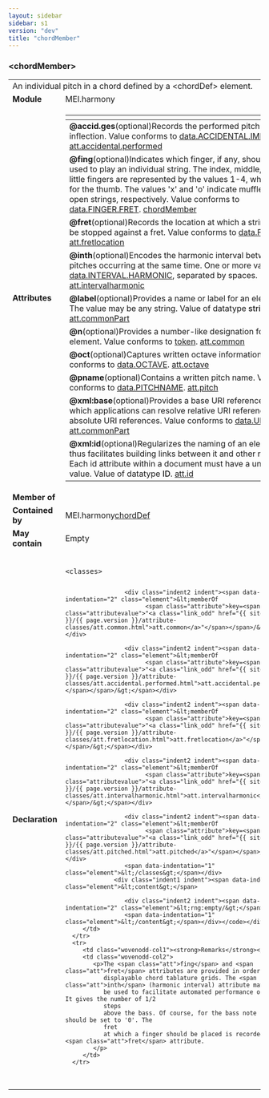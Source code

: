 ```yaml
---
layout: sidebar
sidebar: s1
version: "dev"
title: "chordMember"
---
```

<div class="elementSpec">
   <h3 id="chordMember">&lt;chordMember&gt;</h3>
   <table class="wovenodd">
      <tr>
         <td colspan="2" class="wovenodd-col2">An individual pitch in a chord defined by a &lt;chordDef&gt; element.</td>
      </tr>
      <tr>
         <td class="wovenodd-col1"><strong>Module</strong></td>
         <td class="wovenodd-col2">MEI.harmony</td>
      </tr>
      <tr>
         <td class="wovenodd-col1"><strong>Attributes</strong></td>
         <td class="wovenodd-col2">
            <table class="table table-striped">
               <thead>
                  <tr>
                     <th></th>
                  </tr>
               </thead>
               <tbody>
                  <tr>
                     <td>
                        <div class="attributeDef"><span class="attribute"><strong>@accid.ges</strong></span><span class="attributeUsage">(optional)</span><span class="attributeDesc">Records the performed pitch inflection.</span>
                           Value conforms to <a class="link_odd_classSpec" href="{{ site.baseurl }}/{{ page.version }}/data-types/data.accidental.implicit.html">data.ACCIDENTAL.IMPLICIT</a>.
                           <span class="attributeClasses"><a class="link_odd" href="{{ site.baseurl }}/{{ page.version }}/attribute-classes/att.accidental.performed.html">att.accidental.performed</a></span></div>
                     </td>
                  </tr>
                  <tr>
                     <td>
                        <div class="attributeDef"><span class="attribute"><strong>@fing</strong></span><span class="attributeUsage">(optional)</span><span class="attributeDesc">Indicates which finger, if any, should be used to play an individual string. The
                              index, middle, ring, and little fingers are represented by the values 1-4, while 't'
                              is
                              for the thumb. The values 'x' and 'o' indicate muffled and open strings,
                              respectively.</span>
                           Value conforms to <a class="link_odd_classSpec" href="{{ site.baseurl }}/{{ page.version }}/data-types/data.finger.fret.html">data.FINGER.FRET</a>.
                           <span class="attributeClasses"><a class="link_odd" href="{{ site.baseurl }}/{{ page.version }}/attribute-classes/chordmember.html">chordMember</a></span></div>
                     </td>
                  </tr>
                  <tr>
                     <td>
                        <div class="attributeDef"><span class="attribute"><strong>@fret</strong></span><span class="attributeUsage">(optional)</span><span class="attributeDesc">Records the location at which a string should be stopped against a fret.</span>
                           Value conforms to <a class="link_odd_classSpec" href="{{ site.baseurl }}/{{ page.version }}/data-types/data.fret.html">data.FRET</a>.
                           <span class="attributeClasses"><a class="link_odd" href="{{ site.baseurl }}/{{ page.version }}/attribute-classes/att.fretlocation.html">att.fretlocation</a></span></div>
                     </td>
                  </tr>
                  <tr>
                     <td>
                        <div class="attributeDef"><span class="attribute"><strong>@inth</strong></span><span class="attributeUsage">(optional)</span><span class="attributeDesc">Encodes the harmonic interval between pitches occurring at the same time.</span>
                           One or more values from <a class="link_odd_classSpec" href="{{ site.baseurl }}/{{ page.version }}/data-types/data.interval.harmonic.html">data.INTERVAL.HARMONIC</a>, separated by spaces.
                           <span class="attributeClasses"><a class="link_odd" href="{{ site.baseurl }}/{{ page.version }}/attribute-classes/att.intervalharmonic.html">att.intervalharmonic</a></span></div>
                     </td>
                  </tr>
                  <tr>
                     <td>
                        <div class="attributeDef"><span class="attribute"><strong>@label</strong></span><span class="attributeUsage">(optional)</span><span class="attributeDesc">Provides a name or label for an element. The value may be any string.</span>
                           Value of datatype <span style="font-weight: 500;">string</span>.
                           <span class="attributeClasses"><a class="link_odd" href="{{ site.baseurl }}/{{ page.version }}/attribute-classes/att.commonpart.html">att.commonPart</a></span></div>
                     </td>
                  </tr>
                  <tr>
                     <td>
                        <div class="attributeDef"><span class="attribute"><strong>@n</strong></span><span class="attributeUsage">(optional)</span><span class="attributeDesc">Provides a number-like designation for an element.</span>
                           Value conforms to <a class="link_odd_classSpec" href="{{ site.baseurl }}/{{ page.version }}/data-types/token.html">token</a>.
                           <span class="attributeClasses"><a class="link_odd" href="{{ site.baseurl }}/{{ page.version }}/attribute-classes/att.common.html">att.common</a></span></div>
                     </td>
                  </tr>
                  <tr>
                     <td>
                        <div class="attributeDef"><span class="attribute"><strong>@oct</strong></span><span class="attributeUsage">(optional)</span><span class="attributeDesc">Captures written octave information.</span>
                           Value conforms to <a class="link_odd_classSpec" href="{{ site.baseurl }}/{{ page.version }}/data-types/data.octave.html">data.OCTAVE</a>.
                           <span class="attributeClasses"><a class="link_odd" href="{{ site.baseurl }}/{{ page.version }}/attribute-classes/att.octave.html">att.octave</a></span></div>
                     </td>
                  </tr>
                  <tr>
                     <td>
                        <div class="attributeDef"><span class="attribute"><strong>@pname</strong></span><span class="attributeUsage">(optional)</span><span class="attributeDesc">Contains a written pitch name.</span>
                           Value conforms to <a class="link_odd_classSpec" href="{{ site.baseurl }}/{{ page.version }}/data-types/data.pitchname.html">data.PITCHNAME</a>.
                           <span class="attributeClasses"><a class="link_odd" href="{{ site.baseurl }}/{{ page.version }}/attribute-classes/att.pitch.html">att.pitch</a></span></div>
                     </td>
                  </tr>
                  <tr>
                     <td>
                        <div class="attributeDef"><span class="attribute"><strong>@xml:base</strong></span><span class="attributeUsage">(optional)</span><span class="attributeDesc">Provides a base URI reference with which applications can resolve relative URI
                              references into absolute URI references.</span>
                           Value conforms to <a class="link_odd_classSpec" href="{{ site.baseurl }}/{{ page.version }}/data-types/data.uri.html">data.URI</a>.
                           <span class="attributeClasses"><a class="link_odd" href="{{ site.baseurl }}/{{ page.version }}/attribute-classes/att.commonpart.html">att.commonPart</a></span></div>
                     </td>
                  </tr>
                  <tr>
                     <td>
                        <div class="attributeDef"><span class="attribute"><strong>@xml:id</strong></span><span class="attributeUsage">(optional)</span><span class="attributeDesc">Regularizes the naming of an element and thus facilitates building links between it
                              and other resources. Each id attribute within a document must have a unique
                              value.</span>
                           Value of datatype <span style="font-weight: 500;">ID</span>.
                           <span class="attributeClasses"><a class="link_odd" href="{{ site.baseurl }}/{{ page.version }}/attribute-classes/att.id.html">att.id</a></span></div>
                     </td>
                  </tr>
               </tbody>
            </table>
         </td>
      </tr>
      <tr>
         <td class="wovenodd-col1"><strong>Member of</strong></td>
         <td class="wovenodd-col2">
            <div class="parent"></div>
         </td>
      </tr>
      <tr>
         <td class="wovenodd-col1"><strong>Contained by</strong></td>
         <td class="wovenodd-col2">
            <div class="parent">
               <div class="specChildren">
                  <div class="specChild"><span class="specChildModule">MEI.harmony</span><span class="specChildElements"><a class="link_odd_elementSpec" href="{{ site.baseurl }}/{{ page.version }}/elements/chorddef.html">chordDef</a></span></div>
               </div>
            </div>
         </td>
      </tr>
      <tr>
         <td class="wovenodd-col1"><strong>May contain</strong></td>
         <td class="wovenodd-col2">
            <div class="specChild"><span class="specChildModule">Empty</span><span class="specChildElements"></span></div>
         </td>
      </tr>
      <tr>
         <td class="wovenodd-col1"><strong>Declaration</strong></td>
         <td class="wovenodd-col2">
            <div class="code" xml:space="preserve" data-lang="ODD"><code>
                  <div class="indent1 indent"><span data-indentation="1" class="element">&lt;classes&gt;</span>
                     
                     <div class="indent2 indent"><span data-indentation="2" class="element">&lt;memberOf
                           <span class="attribute">key=<span class="attributevalue">"<a class="link_odd" href="{{ site.baseurl }}/{{ page.version }}/attribute-classes/att.common.html">att.common</a>"</span></span>/&gt;</span></div>
                     
                     <div class="indent2 indent"><span data-indentation="2" class="element">&lt;memberOf
                           <span class="attribute">key=<span class="attributevalue">"<a class="link_odd" href="{{ site.baseurl }}/{{ page.version }}/attribute-classes/att.accidental.performed.html">att.accidental.performed</a>"</span></span>/&gt;</span></div>
                     
                     <div class="indent2 indent"><span data-indentation="2" class="element">&lt;memberOf
                           <span class="attribute">key=<span class="attributevalue">"<a class="link_odd" href="{{ site.baseurl }}/{{ page.version }}/attribute-classes/att.fretlocation.html">att.fretlocation</a>"</span></span>/&gt;</span></div>
                     
                     <div class="indent2 indent"><span data-indentation="2" class="element">&lt;memberOf
                           <span class="attribute">key=<span class="attributevalue">"<a class="link_odd" href="{{ site.baseurl }}/{{ page.version }}/attribute-classes/att.intervalharmonic.html">att.intervalharmonic</a>"</span></span>/&gt;</span></div>
                     
                     <div class="indent2 indent"><span data-indentation="2" class="element">&lt;memberOf
                           <span class="attribute">key=<span class="attributevalue">"<a class="link_odd" href="{{ site.baseurl }}/{{ page.version }}/attribute-classes/att.pitched.html">att.pitched</a>"</span></span>/&gt;</span></div>
                     <span data-indentation="1" class="element">&lt;/classes&gt;</span></div>
                  <div class="indent1 indent"><span data-indentation="1" class="element">&lt;content&gt;</span>
                     
                     <div class="indent2 indent"><span data-indentation="2" class="element">&lt;rng:empty/&gt;</span></div>
                     <span data-indentation="1" class="element">&lt;/content&gt;</span></div></code></div>
         </td>
      </tr>
      <tr>
         <td class="wovenodd-col1"><strong>Remarks</strong></td>
         <td class="wovenodd-col2">
            <p>The <span class="att">fing</span> and <span class="att">fret</span> attributes are provided in order to create
               displayable chord tablature grids. The <span class="att">inth</span> (harmonic interval) attribute may
               be used to facilitate automated performance of a chord. It gives the number of 1/2
               steps
               above the bass. Of course, for the bass note itself, inth should be set to '0'. The
               fret
               at which a finger should be placed is recorded in the <span class="att">fret</span> attribute.
            </p>
         </td>
      </tr>
   </table>
</div>